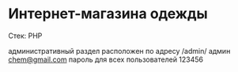 # Интернет-магазина одежды

Стек: PHP

административный раздел расположен по адресу /admin/
админ chem@gmail.com пароль для всех пользователей 123456
